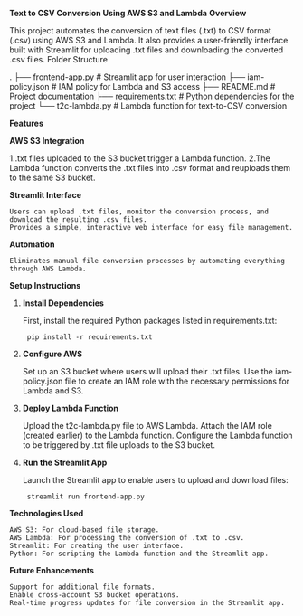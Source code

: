 **Text to CSV Conversion Using AWS S3 and Lambda**
**Overview**

This project automates the conversion of text files (.txt) to CSV format (.csv) using AWS S3 and Lambda. It also provides a user-friendly interface built with Streamlit for uploading .txt files and downloading the converted .csv files.
Folder Structure

.
├── frontend-app.py      # Streamlit app for user interaction
├── iam-policy.json      # IAM policy for Lambda and S3 access
├── README.md            # Project documentation
├── requirements.txt     # Python dependencies for the project
└── t2c-lambda.py        # Lambda function for text-to-CSV conversion

**Features**

**AWS S3 Integration**

1..txt files uploaded to the S3 bucket trigger a Lambda function.
2.The Lambda function converts the .txt files into .csv format and reuploads them to the same S3 bucket.

**Streamlit Interface**

    Users can upload .txt files, monitor the conversion process, and download the resulting .csv files.
    Provides a simple, interactive web interface for easy file management.

**Automation**

    Eliminates manual file conversion processes by automating everything through AWS Lambda.

**Setup Instructions**
1. **Install Dependencies**

    First, install the required Python packages listed in requirements.txt:

        pip install -r requirements.txt

2. **Configure AWS**

    Set up an S3 bucket where users will upload their .txt files.
    Use the iam-policy.json file to create an IAM role with the necessary permissions for Lambda and S3.

3. **Deploy Lambda Function**

    Upload the t2c-lambda.py file to AWS Lambda.
    Attach the IAM role (created earlier) to the Lambda function.
    Configure the Lambda function to be triggered by .txt file uploads to the S3 bucket.

4. **Run the Streamlit App**

    Launch the Streamlit app to enable users to upload and download files:

        streamlit run frontend-app.py

**Technologies Used**

    AWS S3: For cloud-based file storage.
    AWS Lambda: For processing the conversion of .txt to .csv.
    Streamlit: For creating the user interface.
    Python: For scripting the Lambda function and the Streamlit app.

**Future Enhancements**

    Support for additional file formats.
    Enable cross-account S3 bucket operations.
    Real-time progress updates for file conversion in the Streamlit app.